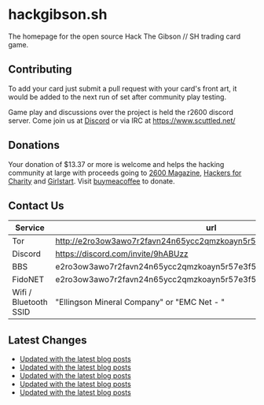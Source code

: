 # hackgibson.sh
The homepage for the open source Hack The Gibson // SH trading card game.


## Contributing

To add your card just submit a pull request with your card's front art, it would be added to the next run of set after community play testing.

Game play and discussions over the project is held the r2600 discord server. Come join us at [Discord](https://discord.com/invite/9hABUzz) or via IRC at https://www.scuttled.net/


## Donations

Your donation of $13.37 or more is welcome and helps the hacking community at large with proceeds going to [2600 Magazine](https://2600.com/), [Hackers for Charity](https://hackersforcharity.org) and [Girlstart](https://girlstart.org).  Visit [buymeacoffee](https://www.buymeacoffee.com/hackgibson.sh) to donate.


## Contact Us

Service | url
-|-
Tor | http://e2ro3ow3awo7r2favn24n65ycc2qmzkoayn5r57e3f56nvjwdcgg32ad.onion
Discord | https://discord.com/invite/9hABUzz
BBS | e2ro3ow3awo7r2favn24n65ycc2qmzkoayn5r57e3f56nvjwdcgg32ad.onion:23
FidoNET | e2ro3ow3awo7r2favn24n65ycc2qmzkoayn5r57e3f56nvjwdcgg32ad.onion:24554
Wifi / Bluetooth SSID | "Ellingson Mineral Company" or "EMC Net - <fidonet address>"

## Latest Changes
<!-- BLOG-POST-LIST:START -->
- [Updated with the latest blog posts](https://github.com/DFW2600/hackgibson.sh/commit/9e2c544e372895c4da2ac0f3b40cb7f81fd1d263)
- [Updated with the latest blog posts](https://github.com/DFW2600/hackgibson.sh/commit/fff231f5a5d344dca13410c1fc88fd1672903237)
- [Updated with the latest blog posts](https://github.com/DFW2600/hackgibson.sh/commit/4398f2cae3e6ed48341721c03957723e8fade428)
- [Updated with the latest blog posts](https://github.com/DFW2600/hackgibson.sh/commit/da086d0eb5af75c175545b6c20facc9f38b9471e)
- [Updated with the latest blog posts](https://github.com/DFW2600/hackgibson.sh/commit/0fd1f6baf4949e4bc496a734712b55b6c9e7defd)
<!-- BLOG-POST-LIST:END -->
